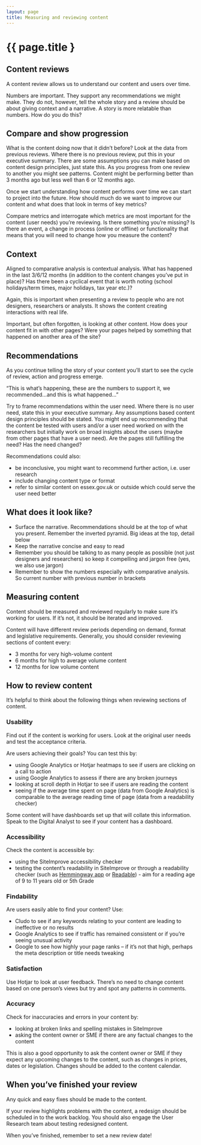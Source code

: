 ```yaml
---
layout: page
title: Measuring and reviewing content
---
```


# {{ page.title }

## Content reviews

A content review allows us to understand our content and users over time.  

Numbers are important. They support any recommendations we might make. They do not, however, tell the whole story and 
a review should be about giving context and a narrative. A story is more relatable than numbers. How do you do this? 

## Compare and show progression

What is the content doing now that it didn’t before? Look at the data from previous reviews. Where there is no previous review, 
put this in your executive summary. There are some assumptions you can make based on content design principles, just state this. 
As you progress from one review to another you might see patterns. Content might be performing better than 3 months ago but less well than 6 or 12 months ago.   

Once we start understanding how content performs over time we can start to project into the future. How should much do we want to improve our content and what 
does that look in terms of key metrics? 

Compare metrics and interrogate which metrics are most important for the content (user needs) you’re reviewing. Is there something you’re missing? Is there an event, 
a change in process (online or offline) or functionality that means that you will need to change how you measure the content? 

## Context

Aligned to comparative analysis is contextual analysis. What has happened in the last 3/6/12 months (in addition to the content changes you’ve put in place)? Has there 
been a cyclical event that is worth noting (school holidays/term times, major holidays, tax year etc.)? 

Again, this is important when presenting a review to people who are not designers, researchers or analysts. It shows the content creating interactions with real life.  

Important, but often forgotten, is looking at other content. How does your content fit in with other pages? Were your pages helped by something that happened on another area of the site? 

## Recommendations

As you continue telling the story of your content you’ll start to see the cycle of review, action and progress emerge.  

“This is what’s happening, these are the numbers to support it, we recommended…and this is what happened…” 

Try to frame recommendations within the user need. Where there is no user need, state this in your executive summary. Any assumptions based content design principles should be stated. 
You might end up recommending that the content be tested with users and/or a user need worked on with the researchers but initially work on broad insights about the users (maybe from other 
pages that have a user need).  Are the pages still fulfilling the need? Has the need changed? 

Recommendations could also: 

- be inconclusive, you might want to recommend further action, i.e. user research 
- include changing content type or format 
- refer to similar content on essex.gov.uk or outside which could serve the user need better 

## What does it look like?

- Surface the narrative. Recommendations should be at the top of what you present. Remember the inverted pyramid. Big ideas at the top, detail below 
- Keep the narrative concise and easy to read 
- Remember you should be talking to as many people as possible (not just designers and researchers) so keep it compelling and jargon free (yes, we also use jargon) 
- Remember to show the numbers especially with comparative analysis. So current number with previous number in brackets

## Measuring content

Content should be measured and reviewed regularly to make sure it’s working for users. If it’s not, it should be iterated and improved. 

Content will have different review periods depending on demand, format and legislative requirements. Generally, you should consider reviewing sections of content every: 

- 3 months for very high-volume content 
- 6 months for high to average volume content 
- 12 months for low volume content 

## How to review content

It’s helpful to think about the following things when reviewing sections of content. 

### Usability 

Find out if the content is working for users. Look at the original user needs and test the acceptance criteria. 

Are users achieving their goals? You can test this by: 

- using Google Analytics or Hotjar heatmaps to see if users are clicking on a call to action 
- using Google Analytics to assess if there are any broken journeys 
- looking at scroll depth in Hotjar to see if users are reading the content 
- seeing if the average time spent on page (data from Google Analytics) is comparable to the average reading time of page (data from a readability checker) 

Some content will have dashboards set up that will collate this information. Speak to the Digital Analyst to see if your content has a dashboard. 

### Accessibility 

Check the content is accessible by: 

- using the SiteImprove accessibility checker 
- testing the content’s readability in SiteImprove or through a readability checker (such as [Hemmingway app](http://www.hemingwayapp.com/) or [Readable](https://app.readable.com/text/?demo)) - aim for a reading age of 9 to 11 years old or 5th Grade 

### Findability 

Are users easily able to find your content? Use: 

- Cludo to see if any keywords relating to your content are leading to ineffective or no results 
- Google Analytics to see if traffic has remained consistent or if you’re seeing unusual activity 
- Google to see how highly your page ranks – if it’s not that high, perhaps the meta description or title needs tweaking 

### Satisfaction 

Use Hotjar to look at user feedback. There’s no need to change content based on one person’s views but try and spot any patterns in comments. 

### Accuracy 

Check for inaccuracies and errors in your content by: 

- looking at broken links and spelling mistakes in SiteImprove 
- asking the content owner or SME if there are any factual changes to the content 

This is also a good opportunity to ask the content owner or SME if they expect any upcoming changes to the content, such as changes in prices, dates or legislation. Changes should be added to the content calendar. 

## When you’ve finished your review 

Any quick and easy fixes should be made to the content. 

If your review highlights problems with the content, a redesign should be scheduled in to the work backlog. You should also engage the User Research team about testing redesigned content. 

When you’ve finished, remember to set a new review date! 
